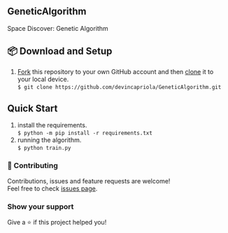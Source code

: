 ## GeneticAlgorithm
Space Discover: Genetic Algorithm

## :package: Download and Setup
1. [Fork](https://help.github.com/articles/fork-a-repo/) this repository to your own GitHub account and then [clone](https://help.github.com/articles/cloning-a-repository/) it to your local device. <br /> 
`$ git clone https://github.com/devincapriola/GeneticAlgorithm.git`

## Quick Start
1. install the requirements. <br /> 
`$ python -m pip install -r requirements.txt`
2. running the algorithm. <br /> 
`$ python train.py`

### :handshake: Contributing
Contributions, issues and feature requests are welcome!<br />Feel free to check [issues page](https://github.com/devincapriola/GeneticAlgorithm/issues).

### Show your support
Give a :star: if this project helped you!

